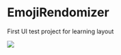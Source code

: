 # EmojiRendomizer
First UI test project for learning layout

<img src="./images/blob/main/EmojiRandomizer.png">


